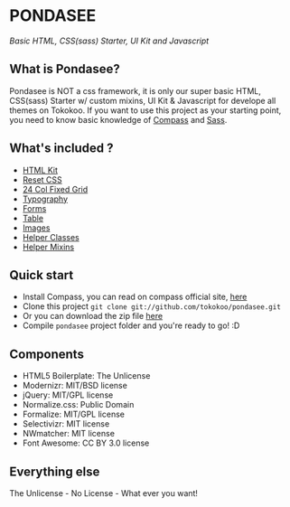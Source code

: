PONDASEE
===========================
*Basic HTML, CSS(sass) Starter, UI Kit and Javascript*

What is Pondasee? 
---------------------

Pondasee is NOT a css framework, it is only our super basic HTML, CSS(sass) Starter w/ custom mixins, UI Kit  & Javascript for develope all themes on Tokokoo. If you want to use this project as your starting point, you need to know basic knowledge of [Compass](http://compass-style.org/) and [Sass](http://sass-lang.com/).

What's included ?
-------------------------

* [HTML Kit](https://github.com/tokokoo/pondasee/blob/master/index.html)
* [Reset CSS](https://github.com/tokokoo/pondasee/blob/master/sass/partials/_reset.scss)
* [24 Col Fixed Grid](https://github.com/tokokoo/pondasee/blob/master/sass/partials/_grid.scss)
* [Typography](https://github.com/tokokoo/pondasee/blob/master/sass/partials/_typography.scss)
* [Forms](https://github.com/tokokoo/pondasee/blob/master/sass/partials/_forms.scss)
* [Table](https://github.com/tokokoo/pondasee/blob/master/sass/partials/_table.scss)
* [Images](https://github.com/tokokoo/pondasee/blob/master/sass/partials/_images.scss)
* [Helper Classes](https://github.com/tokokoo/pondasee/blob/master/sass/partials/_utilities.scss)
* [Helper Mixins](https://github.com/tokokoo/pondasee/blob/master/sass/partials/mixins/_helper.scss)

Quick start
-------------------------
* Install Compass, you can read on compass official site, [here](http://compass-style.org/install/)
* Clone this project `git clone git://github.com/tokokoo/pondasee.git`
* Or you can download the zip file [here](https://github.com/tokokoo/pondasee/zipball/master)
* Compile `pondasee` project folder and you're ready to go! :D

Components
-------------------------

* HTML5 Boilerplate: The Unlicense
* Modernizr: MIT/BSD license
* jQuery: MIT/GPL license
* Normalize.css: Public Domain
* Formalize: MIT/GPL license
* Selectivizr: MIT license
* NWmatcher: MIT license
* Font Awesome: CC BY 3.0 license

Everything else
-------------------------

The Unlicense - No License - What ever you want!
